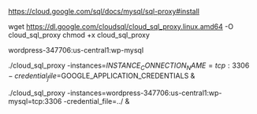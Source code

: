 https://cloud.google.com/sql/docs/mysql/sql-proxy#install

wget https://dl.google.com/cloudsql/cloud_sql_proxy.linux.amd64 -O cloud_sql_proxy
chmod +x cloud_sql_proxy


wordpress-347706:us-central1:wp-mysql

 ./cloud_sql_proxy -instances=$INSTANCE_CONNECTION_NAME=tcp:3306 -credential_file=$GOOGLE_APPLICATION_CREDENTIALS &



  ./cloud_sql_proxy -instances=wordpress-347706:us-central1:wp-mysql=tcp:3306 -credential_file=../ &